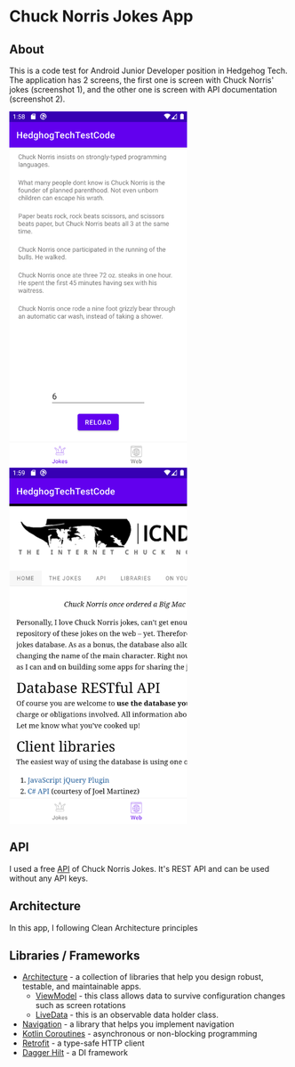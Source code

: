 # Chuck Norris Jokes App

## About

This is a code test for Android Junior Developer position in Hedgehog Tech. 
The application has 2 screens, the first one is screen with Chuck Norris' jokes (screenshot 1), 
and the other one is screen with API documentation (screenshot 2). 

<div>
  <img align="center" src="./screenshots/jokes_screenshot.png" alt="Screenshot 1 - jokes" height="640" width="320">
  <img align="center" src="./screenshots/web_screenshot.png" alt="Screenshot 2 - API documentation" height="640" width="320">
</div>

## API
I used a free [API](http://www.icndb.com/) of Chuck Norris Jokes. 
It's REST API and can be used without any API keys. 

## Architecture
In this app, I following Clean Architecture principles 

## Libraries / Frameworks
* [Architecture](https://developer.android.com/topic/libraries/architecture) - a collection of libraries that help you
  design robust, testable, and maintainable apps.
    * [ViewModel](https://developer.android.com/topic/libraries/architecture/viewmodel) - this class allows data to
      survive configuration changes such as screen rotations
    * [LiveData](https://developer.android.com/topic/libraries/architecture/livedata) - this is an observable data
      holder class.
* [Navigation](https://developer.android.com/guide/navigation/navigation-getting-started) - a library that helps you implement navigation
* [Kotlin Coroutines](https://kotlinlang.org/docs/reference/coroutines-overview.html) - asynchronous or non-blocking
  programming
* [Retrofit](https://square.github.io/retrofit/) - a type-safe HTTP client
* [Dagger Hilt](https://dagger.dev/hilt/) - a DI framework 

